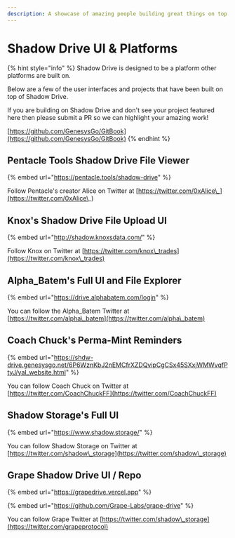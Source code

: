 ```yaml
---
description: A showcase of amazing people building great things on top of Shadow Drive
---
```


# Shadow Drive UI & Platforms

{% hint style="info" %}
Shadow Drive is designed to be a platform other platforms are built on.

Below are a few of the user interfaces and projects that have been built on top of Shadow Drive.&#x20;

If you are building on Shadow Drive and don't see your project featured here then please submit a PR so we can highlight your amazing work!

[https://github.com/GenesysGo/GitBook](https://github.com/GenesysGo/GitBook)
{% endhint %}

## Pentacle Tools Shadow Drive File Viewer

{% embed url="https://pentacle.tools/shadow-drive" %}

Follow Pentacle's creator Alice on Twitter at [https://twitter.com/0xAlice\_](https://twitter.com/0xAlice\_)

## Knox's Shadow Drive File Upload UI

{% embed url="http://shadow.knoxsdata.com/" %}

Follow Knox on Twitter at [https://twitter.com/knox\_trades](https://twitter.com/knox\_trades)

## Alpha\_Batem's Full UI and File Explorer

{% embed url="https://drive.alphabatem.com/login" %}

You can follow the Alpha\_Batem Twitter at [https://twitter.com/alpha\_batem](https://twitter.com/alpha\_batem)

## Coach Chuck's Perma-Mint Reminders

{% embed url="https://shdw-drive.genesysgo.net/6P6WznKbJ2nEMCfrXZDQvipCgCSx45SXxjWMWvqfPtyJ/yal_website.html" %}

You can follow Coach Chuck on Twitter at [https://twitter.com/CoachChuckFF](https://twitter.com/CoachChuckFF)

## Shadow Storage's Full UI

{% embed url="https://www.shadow.storage/" %}

You can follow Shadow Storage on Twitter at [https://twitter.com/shadow\_storage](https://twitter.com/shadow\_storage)

## Grape Shadow Drive UI / Repo

{% embed url="https://grapedrive.vercel.app" %}

{% embed url="https://github.com/Grape-Labs/grape-drive" %}

You can follow Grape Twitter at [https://twitter.com/shadow\_storage](https://twitter.com/grapeprotocol)
